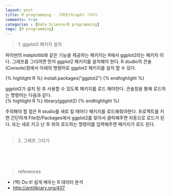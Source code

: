 ```yaml
---
layout: post
title: R programming - 그래프(Graph) 그리기
comments: true
categories : [Data Science/R programming]
tags: [R programming]
---
```


> <subtitle> 1. ggplot2 패키지 설치 </subtitle>

파이썬의 matplotlib와 같은 기능을 제공하는 패키지는 R에서 ggplot2라는 패키지 이다. 그래프를 그리려면 먼저 ggplot2 패키지를 설치해야 한다. R studio의 콘솔(Console)창에서 아래의 명령어로 ggplot2 패키지를 설치 할 수 있다.<br>

{% highlight R %}
install.packages("ggplot2")
{% endhighlight %}
<br>

ggplot2가 설치 된 후 사용할 수 있도록 패키지를 로드 해야한다. 콘솔창을 통해 로드하는 명령어는 다음과 같다.<br>
{% highlight R %}
library(ggplot2)
{% endhighlight %}
<br>

주의해야 할 점은 R studio를 새로 킬 때마다 패키지를 로드해줘야한다. 프로젝트를 키면 간단하게 File창/Packages에서 ggplot2를 찾아서 클릭해주면 자동으로 로드가 된다. 또는 새로 키고 난 후 위의 로드하는 명령어를 입력해주면 패키지가 로드 된다.<br><br>

> <subtitle>2. 그래프 그리기 </subtitle>



<br><br><br>

> <subtitle>references</subtitle>

* (책) Do it! 쉽게 배우는 R 데이터 분석
* http://antilibrary.org/407
<br><br><br><br><br>
